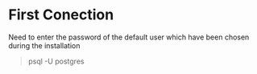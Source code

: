 # First Conection
Need to enter the password of the default user which have been chosen during the installation
> psql -U postgres
